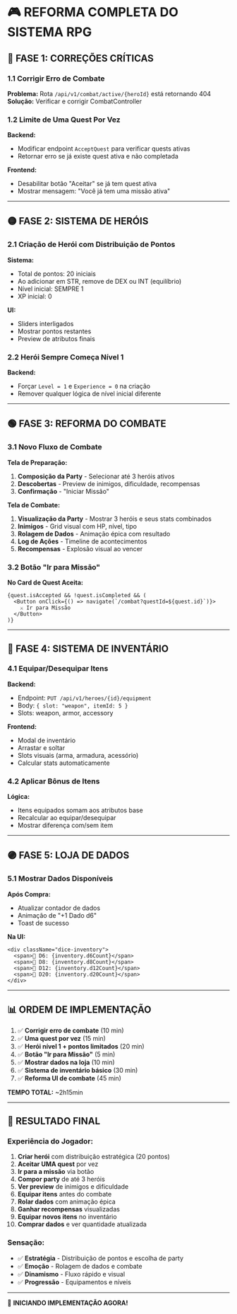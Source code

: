 # 🎮 REFORMA COMPLETA DO SISTEMA RPG

## 🔴 FASE 1: CORREÇÕES CRÍTICAS

### 1.1 Corrigir Erro de Combate
**Problema:** Rota `/api/v1/combat/active/{heroId}` está retornando 404
**Solução:** Verificar e corrigir CombatController

### 1.2 Limite de Uma Quest Por Vez
**Backend:**
- Modificar endpoint `AcceptQuest` para verificar quests ativas
- Retornar erro se já existe quest ativa e não completada

**Frontend:**
- Desabilitar botão "Aceitar" se já tem quest ativa
- Mostrar mensagem: "Você já tem uma missão ativa"

---

## 🟡 FASE 2: SISTEMA DE HERÓIS

### 2.1 Criação de Herói com Distribuição de Pontos
**Sistema:**
- Total de pontos: 20 iniciais
- Ao adicionar em STR, remove de DEX ou INT (equilíbrio)
- Nível inicial: SEMPRE 1
- XP inicial: 0

**UI:**
- Sliders interligados
- Mostrar pontos restantes
- Preview de atributos finais

### 2.2 Herói Sempre Começa Nível 1
**Backend:**
- Forçar `Level = 1` e `Experience = 0` na criação
- Remover qualquer lógica de nível inicial diferente

---

## 🟢 FASE 3: REFORMA DO COMBATE

### 3.1 Novo Fluxo de Combate
**Tela de Preparação:**
1. **Composição da Party** - Selecionar até 3 heróis ativos
2. **Descobertas** - Preview de inimigos, dificuldade, recompensas
3. **Confirmação** - "Iniciar Missão"

**Tela de Combate:**
1. **Visualização da Party** - Mostrar 3 heróis e seus stats combinados
2. **Inimigos** - Grid visual com HP, nível, tipo
3. **Rolagem de Dados** - Animação épica com resultado
4. **Log de Ações** - Timeline de acontecimentos
5. **Recompensas** - Explosão visual ao vencer

### 3.2 Botão "Ir para Missão"
**No Card de Quest Aceita:**
```tsx
{quest.isAccepted && !quest.isCompleted && (
  <Button onClick={() => navigate(`/combat?questId=${quest.id}`)}>
    ⚔️ Ir para Missão
  </Button>
)}
```

---

## 🔵 FASE 4: SISTEMA DE INVENTÁRIO

### 4.1 Equipar/Desequipar Itens
**Backend:**
- Endpoint: `PUT /api/v1/heroes/{id}/equipment`
- Body: `{ slot: "weapon", itemId: 5 }`
- Slots: weapon, armor, accessory

**Frontend:**
- Modal de inventário
- Arrastar e soltar
- Slots visuais (arma, armadura, acessório)
- Calcular stats automaticamente

### 4.2 Aplicar Bônus de Itens
**Lógica:**
- Itens equipados somam aos atributos base
- Recalcular ao equipar/desequipar
- Mostrar diferença com/sem item

---

## 🟣 FASE 5: LOJA DE DADOS

### 5.1 Mostrar Dados Disponíveis
**Após Compra:**
- Atualizar contador de dados
- Animação de "+1 Dado d6"
- Toast de sucesso

**Na UI:**
```tsx
<div className="dice-inventory">
  <span>🎲 D6: {inventory.d6Count}</span>
  <span>🎲 D8: {inventory.d8Count}</span>
  <span>🎲 D12: {inventory.d12Count}</span>
  <span>🎲 D20: {inventory.d20Count}</span>
</div>
```

---

## 📊 ORDEM DE IMPLEMENTAÇÃO

1. ✅ **Corrigir erro de combate** (10 min)
2. ✅ **Uma quest por vez** (15 min)
3. ✅ **Herói nível 1 + pontos limitados** (20 min)
4. ✅ **Botão "Ir para Missão"** (5 min)
5. ✅ **Mostrar dados na loja** (10 min)
6. ✅ **Sistema de inventário básico** (30 min)
7. ✅ **Reforma UI de combate** (45 min)

**TEMPO TOTAL:** ~2h15min

---

## 🎯 RESULTADO FINAL

### Experiência do Jogador:
1. **Criar herói** com distribuição estratégica (20 pontos)
2. **Aceitar UMA quest** por vez
3. **Ir para a missão** via botão
4. **Compor party** de até 3 heróis
5. **Ver preview** de inimigos e dificuldade
6. **Equipar itens** antes do combate
7. **Rolar dados** com animação épica
8. **Ganhar recompensas** visualizadas
9. **Equipar novos itens** no inventário
10. **Comprar dados** e ver quantidade atualizada

### Sensação:
- ✅ **Estratégia** - Distribuição de pontos e escolha de party
- ✅ **Emoção** - Rolagem de dados e combate
- ✅ **Dinamismo** - Fluxo rápido e visual
- ✅ **Progressão** - Equipamentos e níveis

---

🚀 **INICIANDO IMPLEMENTAÇÃO AGORA!**

